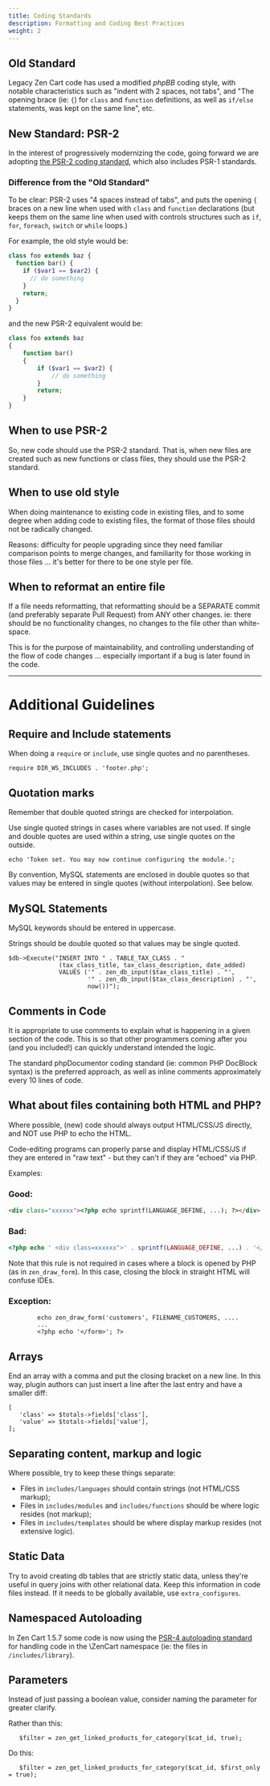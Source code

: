 ```yaml
---
title: Coding Standards
description: Formatting and Coding Best Practices 
weight: 2
---
```


## Old Standard
Legacy Zen Cart code has used a modified *phpBB* coding style, with notable characteristics such as "indent with 2 spaces, not tabs", and "The opening brace (ie: `{`) for `class` and `function` definitions, as well as `if/else` statements, was kept on the same line", etc.

## New Standard: PSR-2
In the interest of progressively modernizing the code, going forward we are adopting [the PSR-2 coding standard](https://www.php-fig.org/psr/psr-2/), which also includes PSR-1 standards.

### Difference from the "Old Standard"
To be clear: PSR-2 uses "4 spaces instead of tabs", and puts the opening `{` braces on a new line when used with `class` and `function` declarations (but keeps them on the same line when used with controls structures such as `if`, `for`, `foreach`, `switch` or `while` loops.)

For example, the old style would be:

```php
class foo extends baz {
  function bar() {
    if ($var1 == $var2) {
      // do something
    }
    return;
  }
}
```

and the new PSR-2 equivalent would be:

```php
class foo extends baz
{
    function bar() 
    {
        if ($var1 == $var2) {
            // do something
        }
        return;
    }
}
```

## When to use PSR-2
So, new code should use the PSR-2 standard. That is, when new files are created such as new functions or class files, they should use the PSR-2 standard.

## When to use old style
When doing maintenance to existing code in existing files, and to some degree when adding code to existing files, the format of those files should not be radically changed. 

Reasons: difficulty for people upgrading since they need familiar comparison points to merge changes, and familiarity for those working in those files ... it's better for there to be one style per file.

## When to reformat an entire file
If a file needs reformatting, that reformatting should be a SEPARATE commit (and preferably separate Pull Request) from ANY other changes.  ie: there should be no functionality changes, no changes to the file other than white-space.

This is for the purpose of maintainability, and controlling understanding of the flow of code changes ... especially important if a bug is later found in the code.

---

# Additional Guidelines 

## Require and Include statements 

When doing a `require` or `include`, use single quotes and no parentheses. 

```
require DIR_WS_INCLUDES . 'footer.php';
```

## Quotation marks 

Remember that double quoted strings are checked for interpolation.  

Use single quoted strings in cases where variables are not used.  If single and double quotes are used within a string, use single quotes on the outside.

```
echo 'Token set. You may now continue configuring the module.'; 
```

By convention, MySQL statements are enclosed in double quotes so that values may be entered in single quotes (without interpolation).  See below. 

## MySQL Statements

MySQL keywords should be entered in uppercase.

Strings should be double quoted so that values may be single quoted. 

```
$db->Execute("INSERT INTO " . TABLE_TAX_CLASS . " 
              (tax_class_title, tax_class_description, date_added)
              VALUES ('" . zen_db_input($tax_class_title) . "',
                      '" . zen_db_input($tax_class_description) . "',
                      now())");
```

## Comments in Code

It is appropriate to use comments to explain what is happening in a given section of the code. This is so that other programmers coming after you (and you included!) can quickly understand intended the logic.

The standard phpDocumentor coding standard (ie: common PHP DocBlock syntax) is the preferred approach, as well as inline comments approximately every 10 lines of code. 


## What about files containing both HTML and PHP?
Where possible, (new) code should always output HTML/CSS/JS directly, and NOT use PHP to echo the HTML.

Code-editing programs can properly parse and display HTML/CSS/JS if they are entered in "raw text" - but they can't if they are "echoed" via PHP.

Examples:

### Good:
```html
<div class="xxxxxx"><?php echo sprintf(LANGUAGE_DEFINE, ...); ?></div>
```

### Bad:
```php
<?php echo ' <div class=xxxxxx">' . sprintf(LANGUAGE_DEFINE, ...) . '</div>'; ?>
```

Note that this rule is not required in cases where a block is opened by PHP (as in `zen_draw_form`).  In this case, closing the block in straight HTML will confuse IDEs.

### Exception: 

```
        echo zen_draw_form('customers', FILENAME_CUSTOMERS, .... 
        ...
        <?php echo '</form>'; ?>
```

## Arrays 

End an array with a comma and put the closing bracket on a new line.  In this way, plugin authors can just insert a line after the last entry and have a smaller diff: 

```
[
   'class' => $totals->fields['class'],
   'value' => $totals->fields['value'],
];
```


## Separating content, markup and logic 
Where possible, try to keep these things separate:

- Files in `includes/languages` should contain strings (not HTML/CSS markup);
- Files in `includes/modules` and `includes/functions` should be where logic resides (not markup);  
- Files in `includes/templates` should be where display markup resides (not extensive logic).

## Static Data 
Try to avoid creating db tables that are strictly static data, unless they're useful in query joins with other relational data.  Keep this information in code files instead. If it needs to be globally available, use `extra_configures`.

## Namespaced Autoloading
In Zen Cart 1.5.7 some code is now using the [PSR-4 autoloading standard](https://www.php-fig.org/psr/psr-4/) for handling code in the \ZenCart namespace (ie: the files in `/includes/library`).

## Parameters 
Instead of just passing a boolean value, consider naming  the parameter for greater clarify. 

Rather than this: 
```
   $filter = zen_get_linked_products_for_category($cat_id, true); 
```

Do this: 
```
   $filter = zen_get_linked_products_for_category($cat_id, $first_only = true); 

```

